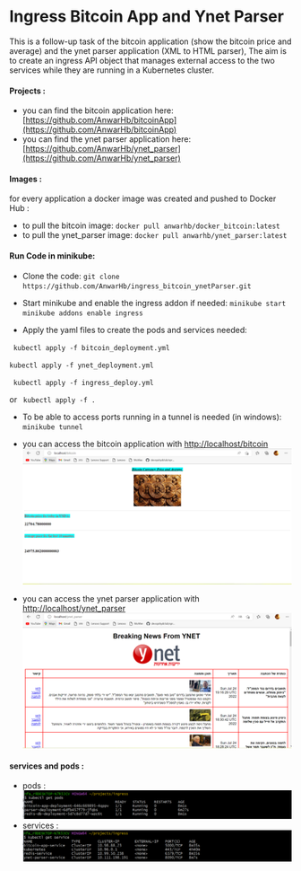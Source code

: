 # Ingress Bitcoin App and Ynet Parser

This is a follow-up task of the bitcoin application (show the bitcoin price and average) and the ynet parser application (XML to HTML parser), 
The aim is to create an ingress API object that manages external access to the two services while they are running in a Kubernetes cluster.

#### Projects : 
- you can find the bitcoin application here:
 [https://github.com/AnwarHb/bitcoinApp](https://github.com/AnwarHb/bitcoinApp)
- you can find the ynet parser application here:
 [https://github.com/AnwarHb/ynet_parser](https://github.com/AnwarHb/ynet_parser)
 
####  Images : 
for every application  a docker image was created and pushed to Docker Hub :
- to pull the bitcoin image: `docker pull anwarhb/docker_bitcoin:latest`
- to pull the ynet_parser image: `docker pull anwarhb/ynet_parser:latest`

#### Run Code in minikube:
- Clone the code: 
`git clone https://github.com/AnwarHb/ingress_bitcoin_ynetParser.git`

- Start minikube and enable the ingress addon if needed:
`minikube start`
`minikube addons enable ingress`

- Apply the yaml files to create the pods and services needed:

` kubectl apply -f bitcoin_deployment.yml`

`kubectl apply -f ynet_deployment.yml`

` kubectl apply -f ingress_deploy.yml`

  or  ` kubectl apply -f .`
- To be able to access ports running in a tunnel is needed (in windows):
`minikube tunnel`


- you can access the bitcoin application with
[http://localhost/bitcoin](http://localhost/bitcoin)
[![](https://github.com/AnwarHb/ingress_bitcoin_ynetParser/blob/main/bitcoin.png?raw=true)](https://github.com/AnwarHb/ingress_bitcoin_ynetParser/blob/main/bitcoin.png?raw=true)

- you can access the ynet parser application with [http://localhost/ynet_parser](http://localhost/ynet_parser)
[![](https://github.com/AnwarHb/ingress_bitcoin_ynetParser/blob/main/ynet_parser.png?raw=true)](https://github.com/AnwarHb/ingress_bitcoin_ynetParser/blob/main/ynet_parser.png?raw=true)

#### services and pods :
- pods : 
[![](https://github.com/AnwarHb/ingress_bitcoin_ynetParser/blob/main/pods.png?raw=true)](https://github.com/AnwarHb/ingress_bitcoin_ynetParser/blob/main/pods.png?raw=true)
- services :
[![](https://github.com/AnwarHb/ingress_bitcoin_ynetParser/blob/main/services.png?raw=true)](https://github.com/AnwarHb/ingress_bitcoin_ynetParser/blob/main/services.png?raw=true)

